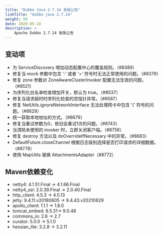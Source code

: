 ```yaml
---
title: "Dubbo Java 2.7.14 发版公告"
linkTitle: "dubbo-java 2.7.14"
weight: 50
date: 2020-05-18
description: >
    Apache Dubbo 2.7.14 发版公告
---
```


## 变动项

- 为 ServiceDiscovery 增加动态配置中心的覆盖规则。（#8389）
- 修复当 mock 参数中包含 ':' 或者 '=' 符号时无法正常使用的问题。（#8379）
- 修复 zone 参数对 ZoneAwareClusterInvoker 配置无法生效的问题。（#8521）
- 为序列化白名单检查增加开关，默认为 true。（#8537）
- 修复当请求超时时序列化检查的空指针异常。（#8587）
- 修复 NetUtils.ignoreNetworkInterface 无法处理网卡中包含 '(' 符号的问题。（#8629）
- 统一获取本地地址的方式。（#8679）
- 修复当重试参数为0，依旧会重试1次的问题。（#8743）
- 当清除未使用的 invoker 时，立即关闭客户端。（#8756）
- 修复 destroy 方法以及 doOverrideIfNecessary 中的异常。（#8683）
- DefaultFuture.closeChannel 根据日志级别选择是否打印请求的详细数据。（#8778）
- 使用 MapUtils 替换 AttachmentsAdapter（#8772）

## Maven依赖变化

- netty4: 4.1.51.Final -> 4.1.66.Final
- netty4_ssl: 2.0.39.Final -> 2.0.40.Final
- http_client: 4.5.3 -> 4.5.13
- jetty: 9.4.11.v20180605 -> 9.4.43.v20210629
- apollo_client: 1.1.1 -> 1.8.0
- tomcat_embed: 8.5.31-> 9.0.48
- commons_io: 2.6 -> 2.7
- curator: 5.0.0 -> 5.1.0
- hessian_lite: 3.2.8 -> 3.2.11